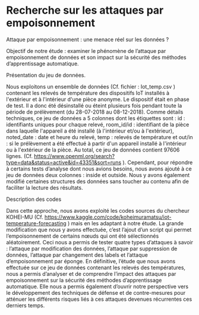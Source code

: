 # Recherche sur les attaques par empoisonnement

Attaque par empoisonnement : une menace réel sur les données ?

Objectif de notre étude : examiner le phénomène de l’attaque par empoisonnement de données et son impact sur la sécurité des méthodes d’apprentissage automatique.

Présentation du jeu de données.

Nous exploitons un ensemble de données (Cf. fichier : Iot_temp.csv ) contenant les relevés de température des dispositifs IoT installés à l'extérieur et à l'intérieur d'une pièce anonyme. Le dispositif était en phase de test. Il a donc été désinstallé ou éteint plusieurs fois pendant toute la période de prélèvement (du 28-07-2018 au 08-12-2018).
Comme détails techniques, ce jeu de données a 5 colonnes dont les étiquettes sont : id : identifiants uniques pour chaque relevé, room_id/id : identifiant de la pièce dans laquelle l'appareil a été installé (à l'intérieur et/ou à l'extérieur), noted_date : date et heure du relevé, temp : relevés de température et out/in : si le prélèvement a été effectué à partir d'un appareil installé à l'intérieur ou à l'extérieur de la pièce. Au total, ce jeu de données contient 97606 lignes. (Cf. https://www.openml.org/search?type=data&status=active&id=43351&sort=runs ). Cependant, pour répondre à certains tests d’analyse dont nous avions besoins, nous avons ajouté à ce jeu de données deux colonnes : inside et outside. Nous y avons également modifié certaines structures des données sans toucher au contenu afin de faciliter la lecture des résultats.

Description des codes

Dans cette approche, nous avons exploité les codes sources du chercheur KOHEI-MU (Cf. https://www.kaggle.com/code/koheimuramatsu/iot-temperature-forecasting ) mais en les adaptant à notre étude. La grande modification que nous y avons effectuée, c’est l’ajout d’un script qui permet l’empoisonnement de certains nœuds qui ont été sélectionnés aléatoirement. Ceci nous a permis de tester quatre types d’attaques  à savoir : l’attaque par modification des données, l’attaque par suppression de données, l’attaque par changement des labels et l’attaque d’empoisonnement par éponge.
En définitive, l’étude que nous avons effectuée sur ce jeu de données contenant les relevés des températures, nous a permis d’analyser et de comprendre l’impact des attaques par empoisonnement sur la sécurité des méthodes d’apprentissage automatique. Elle nous a permis également d’ouvrir notre perspective vers le développement des techniques de défense et de contre-mesures pour atténuer les différents risques liés à ces attaques devenues récurrentes ces derniers temps.
